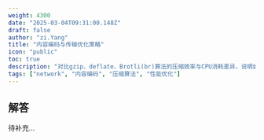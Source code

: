```yaml
---
weight: 4300
date: "2025-03-04T09:31:00.148Z"
draft: false
author: "zi.Yang"
title: "内容编码与传输优化策略"
icon: "public"
toc: true
description: "对比gzip、deflate、Brotli(br)算法的压缩效率与CPU消耗差异，说明如何通过Nginx配置动态选择最优编码方式以提升资源传输性能。"
tags: ["network", "内容编码", "压缩算法", "性能优化"]
---
```


## 解答

待补充...
